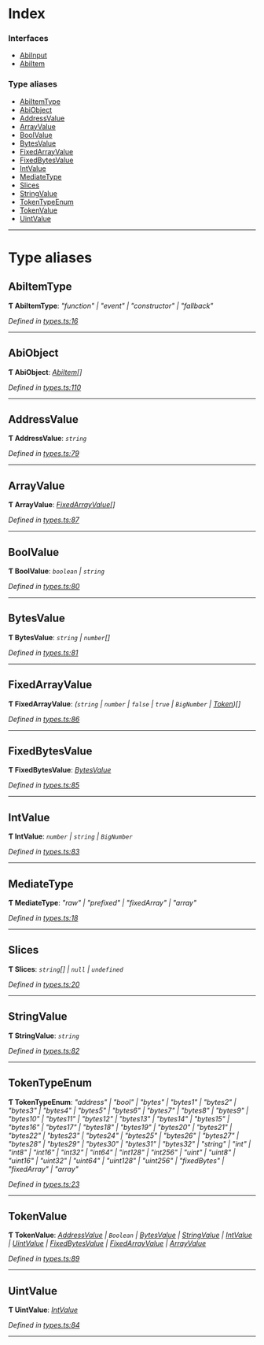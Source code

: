 

# Index

### Interfaces

* [AbiInput](../interfaces/_types_.abiinput.md)
* [AbiItem](../interfaces/_types_.abiitem.md)

### Type aliases

* [AbiItemType](_types_.md#abiitemtype)
* [AbiObject](_types_.md#abiobject)
* [AddressValue](_types_.md#addressvalue)
* [ArrayValue](_types_.md#arrayvalue)
* [BoolValue](_types_.md#boolvalue)
* [BytesValue](_types_.md#bytesvalue)
* [FixedArrayValue](_types_.md#fixedarrayvalue)
* [FixedBytesValue](_types_.md#fixedbytesvalue)
* [IntValue](_types_.md#intvalue)
* [MediateType](_types_.md#mediatetype)
* [Slices](_types_.md#slices)
* [StringValue](_types_.md#stringvalue)
* [TokenTypeEnum](_types_.md#tokentypeenum)
* [TokenValue](_types_.md#tokenvalue)
* [UintValue](_types_.md#uintvalue)

---

# Type aliases

<a id="abiitemtype"></a>

##  AbiItemType

**Ƭ AbiItemType**: *"function" | "event" | "constructor" | "fallback"*

*Defined in [types.ts:16](https://github.com/paritytech/js-libs/blob/6116e90/packages/abi/src/types.ts#L16)*

___
<a id="abiobject"></a>

##  AbiObject

**Ƭ AbiObject**: *[AbiItem](../interfaces/_types_.abiitem.md)[]*

*Defined in [types.ts:110](https://github.com/paritytech/js-libs/blob/6116e90/packages/abi/src/types.ts#L110)*

___
<a id="addressvalue"></a>

##  AddressValue

**Ƭ AddressValue**: *`string`*

*Defined in [types.ts:79](https://github.com/paritytech/js-libs/blob/6116e90/packages/abi/src/types.ts#L79)*

___
<a id="arrayvalue"></a>

##  ArrayValue

**Ƭ ArrayValue**: *[FixedArrayValue](_types_.md#fixedarrayvalue)[]*

*Defined in [types.ts:87](https://github.com/paritytech/js-libs/blob/6116e90/packages/abi/src/types.ts#L87)*

___
<a id="boolvalue"></a>

##  BoolValue

**Ƭ BoolValue**: *`boolean` | `string`*

*Defined in [types.ts:80](https://github.com/paritytech/js-libs/blob/6116e90/packages/abi/src/types.ts#L80)*

___
<a id="bytesvalue"></a>

##  BytesValue

**Ƭ BytesValue**: *`string` | `number`[]*

*Defined in [types.ts:81](https://github.com/paritytech/js-libs/blob/6116e90/packages/abi/src/types.ts#L81)*

___
<a id="fixedarrayvalue"></a>

##  FixedArrayValue

**Ƭ FixedArrayValue**: *(`string` | `number` | `false` | `true` | `BigNumber` | [Token](../classes/_token_token_.token.md))[]*

*Defined in [types.ts:86](https://github.com/paritytech/js-libs/blob/6116e90/packages/abi/src/types.ts#L86)*

___
<a id="fixedbytesvalue"></a>

##  FixedBytesValue

**Ƭ FixedBytesValue**: *[BytesValue](_types_.md#bytesvalue)*

*Defined in [types.ts:85](https://github.com/paritytech/js-libs/blob/6116e90/packages/abi/src/types.ts#L85)*

___
<a id="intvalue"></a>

##  IntValue

**Ƭ IntValue**: *`number` | `string` | `BigNumber`*

*Defined in [types.ts:83](https://github.com/paritytech/js-libs/blob/6116e90/packages/abi/src/types.ts#L83)*

___
<a id="mediatetype"></a>

##  MediateType

**Ƭ MediateType**: *"raw" | "prefixed" | "fixedArray" | "array"*

*Defined in [types.ts:18](https://github.com/paritytech/js-libs/blob/6116e90/packages/abi/src/types.ts#L18)*

___
<a id="slices"></a>

##  Slices

**Ƭ Slices**: *`string`[] | `null` | `undefined`*

*Defined in [types.ts:20](https://github.com/paritytech/js-libs/blob/6116e90/packages/abi/src/types.ts#L20)*

___
<a id="stringvalue"></a>

##  StringValue

**Ƭ StringValue**: *`string`*

*Defined in [types.ts:82](https://github.com/paritytech/js-libs/blob/6116e90/packages/abi/src/types.ts#L82)*

___
<a id="tokentypeenum"></a>

##  TokenTypeEnum

**Ƭ TokenTypeEnum**: *"address" | "bool" | "bytes" | "bytes1" | "bytes2" | "bytes3" | "bytes4" | "bytes5" | "bytes6" | "bytes7" | "bytes8" | "bytes9" | "bytes10" | "bytes11" | "bytes12" | "bytes13" | "bytes14" | "bytes15" | "bytes16" | "bytes17" | "bytes18" | "bytes19" | "bytes20" | "bytes21" | "bytes22" | "bytes23" | "bytes24" | "bytes25" | "bytes26" | "bytes27" | "bytes28" | "bytes29" | "bytes30" | "bytes31" | "bytes32" | "string" | "int" | "int8" | "int16" | "int32" | "int64" | "int128" | "int256" | "uint" | "uint8" | "uint16" | "uint32" | "uint64" | "uint128" | "uint256" | "fixedBytes" | "fixedArray" | "array"*

*Defined in [types.ts:23](https://github.com/paritytech/js-libs/blob/6116e90/packages/abi/src/types.ts#L23)*

___
<a id="tokenvalue"></a>

##  TokenValue

**Ƭ TokenValue**: *[AddressValue](_types_.md#addressvalue) | `Boolean` | [BytesValue](_types_.md#bytesvalue) | [StringValue](_types_.md#stringvalue) | [IntValue](_types_.md#intvalue) | [UintValue](_types_.md#uintvalue) | [FixedBytesValue](_types_.md#fixedbytesvalue) | [FixedArrayValue](_types_.md#fixedarrayvalue) | [ArrayValue](_types_.md#arrayvalue)*

*Defined in [types.ts:89](https://github.com/paritytech/js-libs/blob/6116e90/packages/abi/src/types.ts#L89)*

___
<a id="uintvalue"></a>

##  UintValue

**Ƭ UintValue**: *[IntValue](_types_.md#intvalue)*

*Defined in [types.ts:84](https://github.com/paritytech/js-libs/blob/6116e90/packages/abi/src/types.ts#L84)*

___


